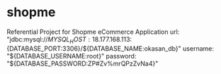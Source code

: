 # shopme
Referential Project for Shopme eCommerce Application
url: "jdbc:mysql://${MYSQL_HOST:18.177.168.113}:${DATABASE_PORT:3306}/${DATABASE_NAME:okasan_db}"
      username: "${DATABASE_USERNAME:root}"
      password: "${DATABASE_PASSWORD:ZP#Zv%mrQPzZvNa4}"
